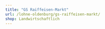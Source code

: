 ```yaml
---
title: "GS Raiffeisen-Markt"
url: /lohne-oldenburg/gs-raiffeisen-markt/
shop: Landwirtschaftlich
---
```

